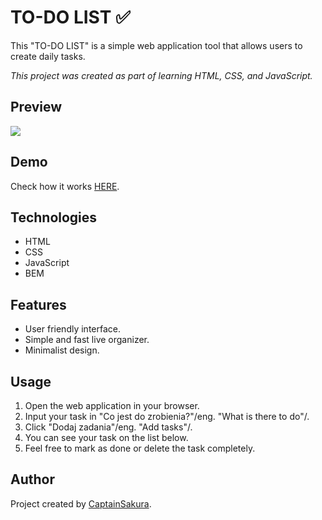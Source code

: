 # TO-DO LIST ✅

This "TO-DO LIST" is a simple web application tool that allows users to create daily tasks.

*This project was created as part of learning HTML, CSS, and JavaScript.*

## Preview
![](https://github.com/CaptainSakura/To-do-List/assets/157750673/dbc55c9e-cf1e-4874-942b-f152d4d8e1c8)


## Demo
Check how it works [HERE](https://captainsakura.github.io/To-do-List/).

## Technologies
- HTML
- CSS
- JavaScript
- BEM

## Features
- User friendly interface.
- Simple and fast live organizer.
- Minimalist design.


## Usage
1. Open the web application in your browser.
2. Input your task in "Co jest do zrobienia?"/eng. "What is there to do"/.
3. Click "Dodaj zadania"/eng. "Add tasks"/.
4. You can see your task on the list below.
5. Feel free to mark as done or delete the task completely. 

## Author
Project created by [CaptainSakura](https://github.com/CaptainSakura).


